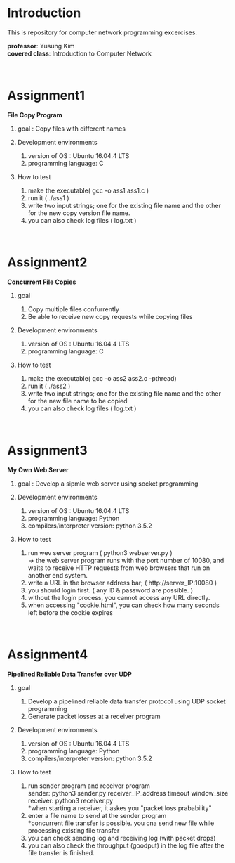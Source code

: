 # Introduction

This is repository for computer network programming excercises.

<b>professor</b>: Yusung Kim<br>
<b>covered class</b>: Introduction to Computer Network 

<br>

# Assignment1
<b>File Copy Program</b> <br>
1. goal : Copy files with different names

2. Development environments <br>
	 1) version of OS : Ubuntu 16.04.4 LTS<br>
	 2) programming language: C

3. How to test 
	 1) make the executable( gcc -o ass1 ass1.c )
	 2) run it ( ./ass1 ) <br>
	 3) write two input strings; one for the existing file name and the other for the new copy version file name.
	 4) you can also check log files ( log.txt )
<br>

# Assignment2
<b>Concurrent File Copies</b> <br>
1. goal 
	 1) Copy multiple files confurrently
	 2) Be able to receive new copy requests while copying files

2. Development environments <br>
	 1) version of OS : Ubuntu 16.04.4 LTS<br>
	 2) programming language: C

3. How to test 
	 1) make the executable( gcc -o ass2 ass2.c -pthread)
	 2) run it ( ./ass2 ) <br>
	 3) write two input strings; one for the existing file name and the other for the new file name to be copied
	 4) you can also check log files ( log.txt )



<br>

# Assignment3
<b> My Own Web Server </b>
1. goal : Develop a sipmle web server using socket programming

2. Development environments <br>
	 1) version of OS : Ubuntu 16.04.4 LTS<br>
	 2) programming language: Python
	 3) compilers/interpreter version: python 3.5.2

3. How to test 
	 1) run wev server program ( python3 webserver.py ) <br>
	 -> the web server program runs with the port number of 10080, and waits to receive HTTP requests from web browsers that run on another end system. 
	 2) write a URL in the browser address bar; ( http://server_IP:10080 )
	 3) you should login first. ( any ID & password are possible. )
	 4) without the login process, you cannot access any URL directly.
	 5) when accessing "cookie.html", you can check how many seconds left before the cookie expires

<br>

# Assignment4
<b> Pipelined Reliable Data Transfer over UDP </b>
1. goal 
 	 1) Develop a pipelined reliable data transfer protocol using UDP socket programming
	 2) Generate packet losses at a receiver program

2. Development environments <br>
	 1) version of OS : Ubuntu 16.04.4 LTS<br>
	 2) programming language: Python
	 3) compilers/interpreter version: python 3.5.2

3. How to test 
	 1) run sender program and receiver program <br>
	 sender: python3 sender.py receiver_IP_address timeout window_size <br>
	 receiver: python3 receiver.py <br>
	 *when starting a receiver, it askes you "packet loss prabability" 
	 2) enter a file name to send at the sender program <br>
	 *concurrent file transfer is possible. you cna send new file while processing existing file transfer
	 3) you can check sending log and receiving log (with packet drops) 
	 4) you can also check the throughput (goodput) in the log file after the file transfer is finished.
	 
	 
	 
